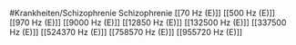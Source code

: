 #Krankheiten/Schizophrenie
Schizophrenie
[[70 Hz (E)]]
[[500 Hz (E)]]
[[970 Hz (E)]]
[[9000 Hz (E)]]
[[12850 Hz (E)]]
[[132500 Hz (E)]]
[[337500 Hz (E)]]
[[524370 Hz (E)]]
[[758570 Hz (E)]]
[[955720 Hz (E)]]